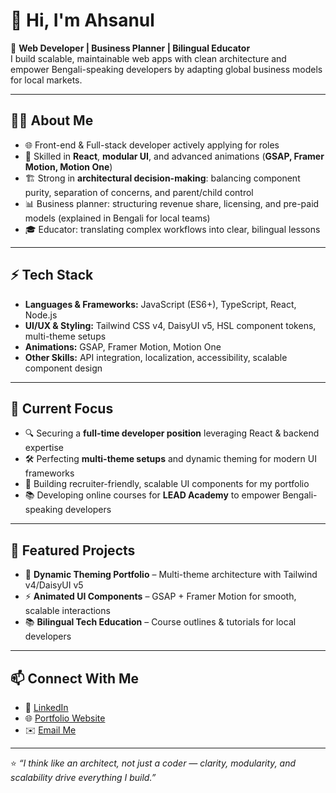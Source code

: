 # 👋 Hi, I'm Ahsanul

🚀 **Web Developer | Business Planner | Bilingual Educator**  
I build scalable, maintainable web apps with clean architecture and empower Bengali-speaking developers by adapting global business models for local markets.

---

## 🧑‍💻 About Me

- 🌐 Front-end & Full-stack developer actively applying for roles
- 🎯 Skilled in **React**, **modular UI**, and advanced animations (**GSAP, Framer Motion, Motion One**)
- 🏗️ Strong in **architectural decision-making**: balancing component purity, separation of concerns, and parent/child control
- 📊 Business planner: structuring revenue share, licensing, and pre-paid models (explained in Bengali for local teams)
- 🎓 Educator: translating complex workflows into clear, bilingual lessons

---

## ⚡ Tech Stack

- **Languages & Frameworks:** JavaScript (ES6+), TypeScript, React, Node.js
- **UI/UX & Styling:** Tailwind CSS v4, DaisyUI v5, HSL component tokens, multi-theme setups
- **Animations:** GSAP, Framer Motion, Motion One
- **Other Skills:** API integration, localization, accessibility, scalable component design

---

## 📌 Current Focus

- 🔍 Securing a **full-time developer position** leveraging React & backend expertise
- 🛠️ Perfecting **multi-theme setups** and dynamic theming for modern UI frameworks
- 🎨 Building recruiter-friendly, scalable UI components for my portfolio
- 📚 Developing online courses for **LEAD Academy** to empower Bengali-speaking developers

---

## 🌟 Featured Projects

- 🎨 **Dynamic Theming Portfolio** – Multi-theme architecture with Tailwind v4/DaisyUI v5
- ⚡ **Animated UI Components** – GSAP + Framer Motion for smooth, scalable interactions
- 📚 **Bilingual Tech Education** – Course outlines & tutorials for local developers

---

## 📫 Connect With Me

- 💼 [LinkedIn](#)
- 🌐 [Portfolio Website](#)
- ✉️ [Email Me](#)

---

⭐️ _“I think like an architect, not just a coder — clarity, modularity, and scalability drive everything I build.”_
